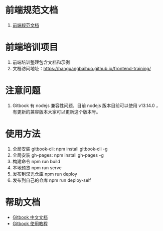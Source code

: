 <!--
 * @Author: 明华
 * @Date: 2021-01-04 10:37:40
 * @LastEditors: zhangqiongyue
 * @LastEditTime: 2021-03-16 10:35:51
 * @Description:
 * @FilePath: /frontend-training/README.md
-->

# 前端规范文档

1. [前端规范文档](./specification/readme.md)

# 前端培训项目

1. 前端培训整理包含文档和示例
2. 文档访问地址：https://hanguangbaihuo.github.io/frontend-training/

# 注意问题

1. Gitbook 有 nodejs 兼容性问题，目前 nodejs 版本目前可以使用 v13.14.0 ，有更新的兼容版本大家可以更新这个版本号。

# 使用方法

1. 全局安装 gitbook-cli: npm install gitbook-cli -g
2. 全局安装 gh-pages: npm install gh-pages -g
3. 构建命令 npm run build
4. 本地预览 npm run serve
5. 发布到汉光仓库 npm run deploy
6. 发布到自己的仓库 npm run deploy-self

# 帮助文档

- [Gitbook 中文文档](https://chrisniael.gitbooks.io/gitbook-documentation/content/build/index.html)
- [Gitbook 使用教程](https://www.jianshu.com/p/421cc442f06c)
